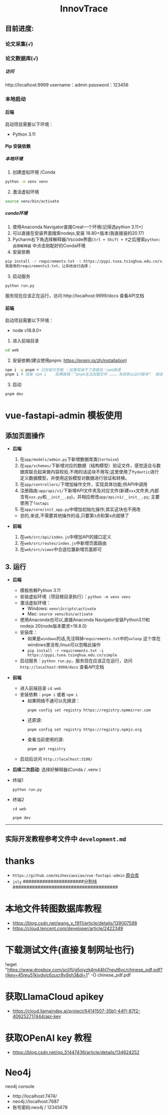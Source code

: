 <h1 align="center">InnovTrace</h1>

## 目前进度: 
 ### 论文采集(√)
 ### 论文数据库(√)
##### 访问

http://localhost:9999
username：admin
password：123456

### 本地启动
#### 后端
启动项目需要以下环境：
- Python 3.11

#### Pip 安装依赖
##### 本地环境
  1. 创建虚拟环境 /Conda
  ```sh
  python -m venv venv
  ```
  2. 激活虚拟环境
  ```sh
  source venv/bin/activate
  ```
##### conda环境
  1. 使用Anaconda Navigator直接Creat一个环境(记得选python 3.11+)
  2. 可以直接在安装界面搜索nodejs,安装 18.80+版本(我直接装的20.17)
  3. Pycharm右下角选择解释器/Vscode界面`Ctrl + Shift + P`之后搜索`python:选择解释器` 中点击刚配好的Conda环境
3. 安装依赖
```sh
pip install -r requirements.txt -i https://pypi.tuna.tsinghua.edu.cn/simple
我是用的requirements3.txt，让系统自行选择；
```
3. 启动服务
```sh
python run.py
```

服务现在应该正在运行，访问 http://localhost:9999/docs 查看API文档

#### 前端
启动项目需要以下环境：
- node v18.8.0+

1. 进入前端目录
```sh
cd web
```

2. 安装依赖(建议使用pnpm: https://pnpm.io/zh/installation)
```sh
npm i -g pnpm # 已安装可忽略 ；如果安装不了请查找：npm换源
pnpm i # 或者 npm i    如果报错：”pnpm无法加载文件 。。。。系统禁止运行脚本“  错误，那么可以在windows电脑上打开PowerShell（管理员），输入“set-ExecutionPolicy RemoteSigned”后回车，再输入“Y”即可；
```


3. 启动
```sh
pnpm dev
```
# vue-fastapi-admin 模板使用

## 添加页面操作
- **后端**
  1. 在`app/models/admin.py`下新增数据库类(`tortoise`)
  2. 在`app/schemas/`下新增对应的数据（结构模型）验证文件，感觉适合与数据库联合起来做内容校验,不用的话这块不用写;这里使用了`Pydantic`进行定义数据模型，并使用这些模型对数据进行验证和转换。
  3. 在`app/controllers/`下增加操作文件，实现具体功能;供API中调用
  4. 注册路由:`app/api/v1/`下新增API文件夹及对应文件(新建`xxx`文件夹,内部含有`xxx.py`和`__init__.py`)，并相应修改`app/api/v1/__init__.py`; 主要使用了`fastapi`
  5. 在`app/core/init_app.py`中增加初始化操作;其实这块也不用改
  - 总的,来说,不需要其他操作的话,只要第`3`点和第`4`点就够了

- **前端**
  1. 在`web/src/api/index.js`中增加API的接口定义
  2. 在`web/src/routes/index.js`中新增页面路由
  3. 在`web/src/views`中合适位置新增页面即可

## 3. 运行
- **后端**
  - 模板依赖Python 3.11
  - 安装虚拟环境（项目根目录执行）：`python -m venv venv`
  - 激活虚拟环境：
    - Windows: `venv\Scripts\activate`
    - Mac: `source venv/bin/activate`
  - 使用Anaconda也可以,直接Anaconda Navigator安装Python3.11和nodejs 20(node版本要求>18.8.0)
  - 安装库：
    - 如果是`windows`的话,先注释掉`requirements.txt`中的`uvloop`  这个库在windows里没有;linux可以忽略此操作
    - `pip install -r requirements.txt -i https://pypi.tuna.tsinghua.edu.cn/simple`
  - 启动服务：`python run.py`，服务现在应该正在运行，访问`http://localhost:9999/docs` 查看API文档

- **前端**
  - 进入前端目录 `cd web`
  - 安装依赖：`pnpm i` 或者 `npm i`
    - 如果网络不通可以先换源：
      ```
      pnpm config set registry https://registry.npmmirror.com
      ```
    - 还原源:
      ```
      pnpm config set registry https://registry.npmjs.org
      ```
    - 查看当前使用的源:
      ```
      pnpm get registry
      ```
  - 启动后访问 `http://localhost:3100/` 

- **后续二次启动**:
选择好解释器(Conda / .venv )
- 终端1
  ```
  python run.py
  ```
- 终端2
  ```
  cd web
  ```
  ```
  pnpm dev
  ```

---

## 实际开发教程参考文件中 `development.md`



# thanks
- `https://github.com/mizhexiaoxiao/vue-fastapi-admin` [原仓库](https://github.com/mizhexiaoxiao/vue-fastapi-admin)
- `jsly`
######################分割线######################################
# 本地文件转图数据库教程

- https://blog.csdn.net/wang_x_f911/article/details/139007588
- https://cloud.tencent.com/developer/article/2422349
# 下载测试文件(直接复制网址也行)
!wget "https://www.dropbox.com/scl/fi/g5ojyzk4m44hl7neut6vc/chinese_pdf.pdf?rlkey=45reu51kjvdvic6zucr8v9sh3&dl=1" -O chinese_pdf.pdf
# 获取LlamaCloud apikey
- https://cloud.llamaindex.ai/project/64141507-35b1-44f1-87f2-406252717444/api-key
# 获取OPenAI key 教程
- https://blog.csdn.net/qq_51447436/article/details/134624252


# Neo4j
neo4j console
- http://localhost:7474/
- neo4j://localhost:7687
- 账号密码:neo4j   /  12345678